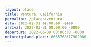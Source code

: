 ```yaml
---
layout: place
title: Ventura, California
permalink: /places/ventura
date: 2022-03-31 08:00:00 -0800
arrival: 2022-03-31 08:00:00 -0800
departure: 2022-06-09 08:00:00 -0800
noforeignland-place: 6665768617902080
---
```

